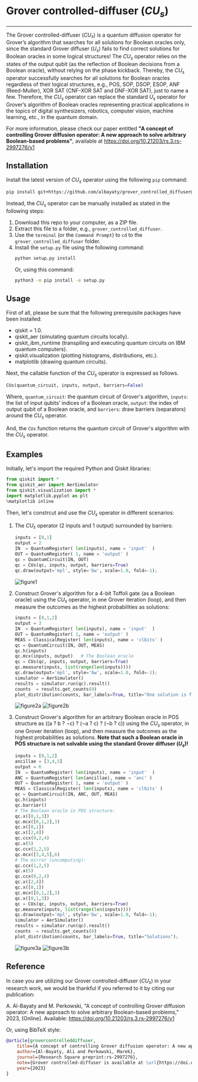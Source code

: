 # Grover controlled-diffuser (*CU<sub>s<sub>*)

---

The Grover controlled-diffuser (*CU<sub>s<sub>*) is a quantum diffusion operator for Grover’s algorithm that searches for all solutions for Boolean oracles only, since the standard Grover diffuser (*U<sub>s<sub>*) fails to find correct solutions for Boolean oracles in some logical structures! The *CU<sub>s<sub>* operator relies on the states of the output qubit (as the reflection of Boolean decisions from a Boolean oracle), without relying on the phase kickback. Thereby, the *CU<sub>s<sub>* operator successfully searches for all solutions for Boolean oracles regardless of their logical structures, e.g., POS, SOP, DSOP, ESOP, ANF (Reed-Muller), XOR SAT (CNF-XOR SAT and DNF-XOR SAT), just to name a few. Therefore, the *CU<sub>s<sub>* operator can replace the standard *U<sub>s<sub>* operator for Grover’s algorithm of Boolean oracles representing practical applications in the topics of digital synthesizers, robotics, computer vision, machine learning, etc., in the quantum domain.

For more information, please check our paper entitled **"A concept of controlling Grover diffusion operator: A new approach to solve arbitrary Boolean-based problems"**, available at https://doi.org/10.21203/rs.3.rs-2997276/v1

## Installation

Install the latest version of *CU<sub>s<sub>* operator using the following `pip` command:

```bash
pip install git+https://github.com/albayaty/grover_controlled_diffuser@master
```

Instead, the *CU<sub>s<sub>* operator can be manually installed as stated in the following steps:

1. Download this repo to your computer, as a ZIP file.
2. Extract this file to a folder, e.g., `grover_controlled_diffuser`.
3. Use the `terminal` (or the `Command Prompt`) to `cd` to the `grover_controlled_diffuser` folder.
4. Install the `setup.py` file using the following command:
    ```bash
    python setup.py install
    ```
    Or, using this command:
    ```bash
    python3 -m pip install -e setup.py
    ```

## Usage

First of all, please be sure that the following prerequisite packages have been installed:

- qiskit = 1.0.
- qiskit\_aer (simulating quantum circuits locally).
- qiskit\_ibm\_runtime (transpiling and executing quantum circuits on IBM quantum computers).
- qiskit.visualization (plotting histograms, distributions, etc.).
- matplotlib (drawing quantum circuits).

Next, the callable function of the *CU<sub>s<sub>* operator is expressed as follows.

```python
CUs(quantum_circuit, inputs, output, barriers=False)
```

Where, 
`quantum_circuit`: the quantum circuit of Grover's algorithm,
`inputs`: the list of input qubits' indices of a Boolean oracle,
`output`: the index of output qubit of a Boolean oracle, and
`barriers`: draw barriers (separators) around the *CU<sub>s<sub>* operator.
    
And, the `CUs` function returns the quantum circuit of Grover's algorithm with the *CU<sub>s<sub>* operator.

## Examples

Initially, let's import the required Python and Qiskit libraries:
```python
from qiskit import *
from qiskit_aer import AerSimulator
from qiskit.visualization import *
import matplotlib.pyplot as plt
%matplotlib inline
```

Then, let's constrcut and use the *CU<sub>s<sub>* operator in different scenarios:

1. The *CU<sub>s<sub>* operator (2 inputs and 1 output) surrounded by barriers:
    ```python
    inputs = [0,1]
    output = 2
    IN  = QuantumRegister( len(inputs), name = 'input'  )
    OUT = QuantumRegister( 1, name = 'output' )
    qc = QuantumCircuit(IN, OUT)
    qc = CUs(qc, inputs, output, barriers=True)
    qc.draw(output='mpl', style='bw', scale=1.0, fold=-1);
    ```    
    ![figure1](https://github.com/user-attachments/assets/eee0c473-892c-4241-b080-4f856c20f527)

2. Construct Grover's algorithm for a 4-bit Toffoli gate (as a Boolean oracle) using the *CU<sub>s<sub>* operator, in one Grover iteration (loop), and then measure the outcomes as the highest probabilities as solutions:
    ```python
    inputs = [0,1,2]
    output = 3
    IN  = QuantumRegister( len(inputs), name = 'input'  )
    OUT = QuantumRegister( 1, name = 'output' )
    MEAS = ClassicalRegister( len(inputs), name = 'clbits' )
    qc = QuantumCircuit(IN, OUT, MEAS)
    qc.h(inputs)
    qc.mcx(inputs, output)   # The Boolean oracle
    qc = CUs(qc, inputs, output, barriers=True)
    qc.measure(inputs, list(range(len(inputs))))
    qc.draw(output='mpl', style='bw', scale=1.0, fold=-1);
    simulator = AerSimulator()
    results = simulator.run(qc).result()
    counts  = results.get_counts(0)
    plot_distribution(counts, bar_labels=True, title="One solution is found when all inputs are in the |1? states");
    ```
    ![figure2a](https://github.com/user-attachments/assets/6d888a94-82ca-4a93-beb7-631954c859cc)
    ![figure2b](https://github.com/user-attachments/assets/8af11ffb-0a00-42dd-8361-149c9ff907c7)

3. Construct Grover's algorithm for an arbitrary Boolean oracle in POS structure as ((a ? b ? ¬c) ? (¬a ? c) ? (¬b ? c)) using the *CU<sub>s<sub>* operator, in one Grover iteration (loop), and then measure the outcomes as the highest probabilities as solutions. **Note that such a Boolean oracle in POS structure is not solvable using the standard Grover diffuser (*U<sub>s<sub>*)!**
    ```python
    inputs = [0,1,2]
    ancillae = [3,4,5]
    output = 6
    IN  = QuantumRegister( len(inputs), name = 'input'  )
    ANC = QuantumRegister( len(ancillae), name = 'anc' )
    OUT = QuantumRegister( 1, name = 'output' )
    MEAS = ClassicalRegister( len(inputs), name = 'clbits' )
    qc = QuantumCircuit(IN, ANC, OUT, MEAS)
    qc.h(inputs)
    qc.barrier()
    # The Boolean oracle in POS structure:
    qc.x([0,1,3])
    qc.mcx([0,1,2],3)
    qc.x([0,1])
    qc.x([2,4])
    qc.ccx(0,2,4)
    qc.x(5)
    qc.ccx(1,2,5)
    qc.mcx([3,4,5],6)
    # The mirror (uncomputing):
    qc.ccx(1,2,5)
    qc.x(5)
    qc.ccx(0,2,4)
    qc.x([2,4])
    qc.x([0,1])
    qc.mcx([0,1,2],3)
    qc.x([0,1,3])
    qc = CUs(qc, inputs, output, barriers=True)
    qc.measure(inputs, list(range(len(inputs))))
    qc.draw(output='mpl', style='bw', scale=1.0, fold=-1);
    simulator = AerSimulator()
    results = simulator.run(qc).result()
    counts  = results.get_counts(0)
    plot_distribution(counts, bar_labels=True, title="Solutions");
    ```
    ![figure3a](https://github.com/user-attachments/assets/47d6971d-7f84-48a7-a015-5f29cf8f2eeb)
    ![figure3b](https://github.com/user-attachments/assets/79d30159-fad3-414a-aef0-6f73817641b2)

## Reference

In case you are utilizing our Grover controlled-diffuser (*CU<sub>s<sub>*) in your research work, we would be thankful if you referred to it by citing our publication:

A. Al-Bayaty and M. Perkowski, "A concept of controlling Grover diffusion operator: A new approach to solve arbitrary Boolean-based problems," 2023, [Online]. Available: https://doi.org/10.21203/rs.3.rs-2997276/v1

Or, using BibTeX style:

```bibtex
@article{grovercontrolleddiffuser,
    title={A concept of controlling Grover diffusion operator: A new approach to solve arbitrary Boolean-based problems},
    author={Al-Bayaty, Ali and Perkowski, Marek},
    journal={Research Square preprint:rs-2997276},
    note={Grover controlled-diffuser is available at \url{https://doi.org/10.21203/rs.3.rs-2997276/v1}},
    year={2023}
}
```
